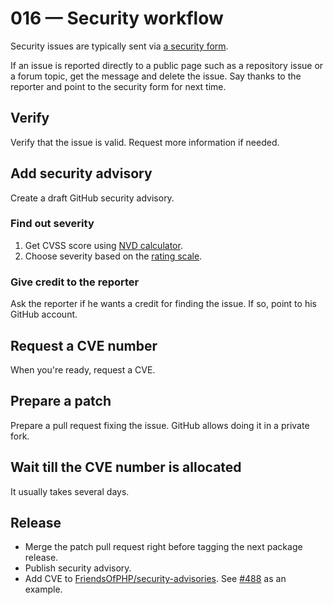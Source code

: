 # 016 — Security workflow

Security issues are typically sent via [a security form](https://www.yiiframework.com/security).

If an issue is reported directly to a public page such as a repository issue or a forum topic, get the message
and delete the issue. Say thanks to the reporter and point to the security form for next time.  

## Verify

Verify that the issue is valid. Request more information if needed.

## Add security advisory

Create a draft GitHub security advisory.

### Find out severity

1. Get CVSS score using [NVD calculator](https://nvd.nist.gov/vuln-metrics/cvss/v3-calculator).
2. Choose severity based on the [rating scale](https://www.first.org/cvss/specification-document#Qualitative-Severity-Rating-Scale).

### Give credit to the reporter

Ask the reporter if he wants a credit for finding the issue. If so, point to his GitHub account.

## Request a CVE number

When you're ready, request a CVE.

## Prepare a patch

Prepare a pull request fixing the issue. GitHub allows doing it in a private fork.

## Wait till the CVE number is allocated 

It usually takes several days.

## Release

- Merge the patch pull request right before tagging the next package release.
- Publish security advisory.
- Add CVE to [FriendsOfPHP/security-advisories](https://github.com/FriendsOfPHP/security-advisories).
  See [#488](https://github.com/FriendsOfPHP/security-advisories/pull/488) as an example.
